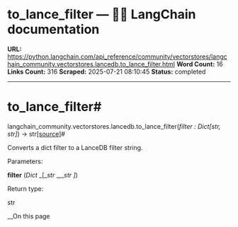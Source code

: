 # to_lance_filter — 🦜🔗 LangChain  documentation

**URL:** https://python.langchain.com/api_reference/community/vectorstores/langchain_community.vectorstores.lancedb.to_lance_filter.html
**Word Count:** 16
**Links Count:** 316
**Scraped:** 2025-07-21 08:10:45
**Status:** completed

---

# to\_lance\_filter\#

langchain\_community.vectorstores.lancedb.to\_lance\_filter\(_filter : Dict\[str, str\]_\) → str[\[source\]](https://python.langchain.com/api_reference/_modules/langchain_community/vectorstores/lancedb.html#to_lance_filter)\#     

Converts a dict filter to a LanceDB filter string.

Parameters:     

**filter** \(_Dict_ _\[__str_ _,__str_ _\]_\)

Return type:     

str

__On this page